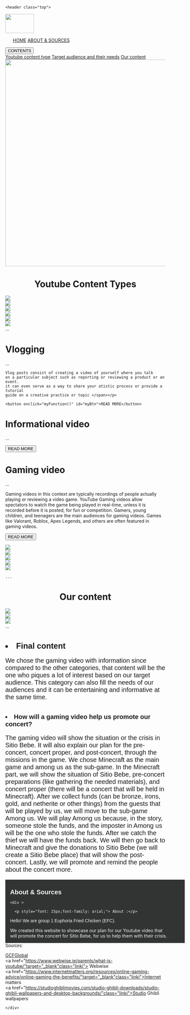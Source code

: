 <!DOCTYPE html>
<html lang="en">
<meta charset="UTF-8">
<title> Stoned faces IPBA</title>
<meta name="viewport" content="width=device-width,initial-scale=1">

<head>

  
<link
  rel="stylesheet"
  href="https://cdn.jsdelivr.net/npm/swiper@8/swiper-bundle.min.css"
/>

</head>
<style>

.dropbtn {
  background-color: #54ab58;
  color: white;
  padding: 16px;
  font-size: 16px;
  border: none;

  text-decoration: blink;
border-radius: 50px;
}



.dropdown {
  position: relative;
  display: inline-block;
}

.dropdown-content {
  display: none;
  position: absolute;
  background-color: #f1f1f1;
  min-width: 160px;
  box-shadow: 0px 8px 16px 0px rgba(0,0,0,0.2);
  z-index: 1;
  
}

.dropdown-content a {
  color: black;
  padding: 12px 16px;
  text-decoration: none;
  display: block;
    background-color :#d7ebfc ;
    co

}

.dropdown-content a:hover {background-color: #d4ddff;



}

.dropdown:hover .dropdown-content {display: block;}

.dropdown:hover .dropbtn {background-color: #46874a;}


li,a {

  font-size: 16px;
  text-decoration: none;
}

.top {


  display: flex;
  justify-content: space-between;
  align-items: center;
  
  padding-left: 75px;
  padding-right: 105px;
  position: fixed;
  top: 0;
  width: 88.8%;
  background-color: black;
  z-index: 9999;


}

.logo {


  cursor: pointer;
  margin-right: auto;
  width: 150px;
}

.navlinks {

  

}

.navlinks li {

  margin: 20px;
  display: inline-block;
  padding: 0px 5px;

}


.navlinks a { 

transition: all 0.4s ease 0s;
 color: white;
 margin: 20px;
  display: inline-block;
  padding: 0px 10px;


}


.navlinks li a:hover { 


color: deeppink;

} 
.navlinks li a:hover:after{

  content: "";
  position: absolute;
  background-color: whitesmoke;
  height: 3px;
  width: 100%;
  left: 0;
  bottom: -10px;

}

.intro1 {

padding-top: 95px;


}


.yct {

  background-color: #54ab58;
  color: white;
  padding: 20px;
 font-family: 'arial';


}

body{

background: black ;
background-size: cover;
background-repeat: no-repeat;

}

.container {

  width: 100%;
  height: 100vh;
  background-image: url(https://i.pinimg.com/originals/1c/e8/19/1ce819a2951c63dd7659734a80020f90.png);
  background-size: contain; 
  background : height ;
  align-items: center;
  justify-content: center;
  padding-top: 50px;
  padding-bottom: 0px;


  

}

.container2 {

  width: 100%;
  height: 100vh;
 background-image: url(https://i.pinimg.com/originals/1c/e8/19/1ce819a2951c63dd7659734a80020f90.png);
  background-size: contain; 
  background : height ;
  align-items: center;
  justify-content: center;
  padding-top: 50px;
  padding-bottom: 0px;
  

}

.container3 {

  width: 100%;
  height: 100vh;
  background-image: url(https://i.pinimg.com/originals/1c/e8/19/1ce819a2951c63dd7659734a80020f90.png);
  background-size: contain; 
  background : height ;
  align-items: center;
  justify-content: center;
  padding-top: 50px;
  padding-bottom: 0px;
  

}


.swiper {


  width: 77%;
  height: 80%;
   box-shadow: 0px 8px 16px 0px rgba(7,7,7,7.7);
  
  
}

.swiper-slide img {

  width: 100%;
}

 #more {display: none;}
 #more2 {display: none;}
 #more3 {display: none;}



 .categories{

  display: flex;
  background-image: url(https://i.ytimg.com/vi/DyARxglgEn8/maxresdefault.jpg);
  margin: 20px;

  align-content: center;
  justify-content: center;
  padding-bottom: 20px;
  padding-top: 20px;
  
  
  
 }

 .categories > div {
background-color:transparent;
align-items: center;
justify-content: center;
margin: 20px;
width: 100%;
border-radius: 5px;
box-shadow: 0px 8px 16px 0px rgba(6,6,6,6.6);
font-family: 'Dancing Script', cursive;
color: whitesmoke;
padding-left: 20px;
padding-bottom: 15px;
padding: 10px;
font-weight: bold;

 

 }

 
 }

 .cat1 , .cat2 , .cat3 {


text-align: center;
padding: 10px;

 }


#myBtn, #myBtn2 , #myBtn3 {


background-color:#63bf68 ;
border-radius: 20px;
padding: 15px;
border-width: 1px;
} 


#myBtn{

transition-duration: 0.4s;
cursor: pointer;

} 

#myBtn2 {

transition-duration: 0.4s;
cursor: pointer;

} 

#myBtn3 {

  transition-duration: 0.4s;
  cursor: pointer;

}

#myBtn:hover , #myBtn2:hover , #myBtn3:hover {

  background-color: #549e57;

}

.p1 {

  font-family: 'Open Sans', sans-serif;
}


 .hh {

  font-family: 'arial';
 }

 #third {

background-color: #c5e3c7;
color: black;
padding: 10px;
margin-top: 10px;
margin-left: 20px;
margin-right: 20px;
margin-bottom: 10px;

 }

 .thirdp {


font-family: 'Mulish', sans-serif;
font-size: 20px;
 }

 .thirdul {

font-family: 'Dancing Script', cursive;

 }

.oc {

   background-color: #54ab58;
  color: white;
 padding: 15px;
 font-family: 'arial';
}

.final {

  color: black;
  background-repeat: no-repeat;
  background-size: cover;
  padding: 30px;
  background-color: whitesmoke;



}

.aands{

  display: flex;
}


.linki{

  color: white;
  text-decoration: underline;
  font-family: arial;
}


</style>

<body>

  <!-- Navbar stays on top-->

    <header class="top">
    
<img class="logo" src="logo.png" height="60px" width="90px" >
<nav>
  
<ul class="navlinks">
  
  <a href="#first">HOME</a>
   <a href="#about">ABOUT & SOURCES</a>
 
</ul>



</nav>

<div class="dropdown">
  <button class="dropbtn">CONTENTS</button>
  <div class="dropdown-content">
    <a href="#second">Youtube content type</a>
    <a href="#third2">Target audience and their needs</a>
    <a href="#fourth">Our content</a>
    
  </div>

</div>
  </header>

<img class="intro1" id="first" src="hayst.gif" height="650px" width="1333px">



<div id="second" >

 
  
<h1 class="yct"  style="text-align: center;"> Youtube Content Types</h1>

</div>
 
<div class="container"  >

  

<!-- Slider main container -->
<div class="swiper">
  <!-- Additional required wrapper -->
  <div class="swiper-wrapper">
    <!-- Slides -->
    <div class="swiper-slide"><img src="youtube.gif"></div>
    <div class="swiper-slide"><img src="whatisyt.gif"></div>
    <div class="swiper-slide"><img src="threecat.gif"></div>
    <div class="swiper-slide"><img src="vlogging.gif"></div>
    <div class="swiper-slide"><img src="informational.gif"></div>
    <div class="swiper-slide"><img src="gaming.gif"></div>
    ...
  </div>

  <!-- If we need pagination -->
  <div class="swiper-pagination"></div>

  <!-- If we need navigation buttons -->
  <div class="swiper-button-prev"></div>
  <div class="swiper-button-next"></div>

  
</div></div>




  </div>
  







<div class="categories">

  <div class="cat1">
    
   <h1 class="hh">Vlogging</h1>

   <p class="p1">  <span id="dots">...</span> <span id="more">

    Vlog posts consist of creating a video of yourself where you talk
    on a particular subject such as reporting or reviewing a product or an event.
    it can even serve as a way to share your atistic process or provide a tutorial 
    guide on a creative practice or topic </span></p>

    <button onclick="myFunction()" id="myBtn">READ MORE</button>

  

</div>




<div class="cat2">
  
<h1 class="hh" >Informational video</h1>

<p class="p1"> <span id="dotss"> ... </span> <span id="more2">
  When creating an informational video, a different set of techniques are used than when writing a screenplay. In informational videos, we need to address a specific issue. The usage of visuals and the placement of shots are frequently specified in video scripts. Information is frequently delivered by a narrator via voiceover, on-camera narration, or both. Two columns—one for graphics and the other for audio—are used most frequently in informational video formats. Another approach makes use of a screenplay style that has been adjusted to add a column on the right just for voice-over narration. It's also important to write well because it affects how other people will comprehend the information given.</span></p>

<button onclick="button2()" id="myBtn2">READ MORE</button>


</div>

<div class="cat3">
  
<h1 class="hh" > Gaming video</h1>

<p class="p1"> <span id="dotsss"> ... </span> <span id="more3">

Gaming videos in this context are typically recordings of people actually playing or reviewing a video game. YouTube Gaming videos allow spectators to watch the game being played in real-time, unless it is recorded before it is posted, for fun or competition.  Gamers, young children, and teenagers are the main audiences for gaming videos. Games like Valorant, Roblox, Apex Legends, and others are often featured in gaming videos.</span></p>

<button onclick="button3()" id="myBtn3">READ MORE</button>



</div>
   
</div>

<div class="container2" id="third2">

  
<!-- Slider main container -->
<div class="swiper">
  <!-- Additional required wrapper -->
  <div class="swiper-wrapper">
    <!-- Slides -->
    <div class="swiper-slide"><img src="taatn.gif"></div>
    <div class="swiper-slide"><img src="ta.gif"></div>
    <div class="swiper-slide"><img src="fi.gif"></div>
    <div class="swiper-slide"><img src="fv.gif"></div>
    <div class="swiper-slide"><img src="fg.gif"></div>
    
    ...
  </div>

  <!-- If we need pagination -->
  <div class="swiper-pagination"></div>

  <!-- If we need navigation buttons -->
  <div class="swiper-button-prev"></div>
  <div class="swiper-button-next"></div>

  
</div></div>


<div id="fourth">

<h1 class="oc" id="fourth" style="text-align: center;"> Our content</h1>

</div>

<div class="container3" id="third2">

  
<!-- Slider main container -->
<div class="swiper">
  <!-- Additional required wrapper -->
  <div class="swiper-wrapper">
    <!-- Slides -->
    <div class="swiper-slide"><img src="cc.gif"></div>
    <div class="swiper-slide"><img src="gaming.gif"></div>
     <div class="swiper-slide"><img src="fg.gif"></div>
    ...
  </div>

  <!-- If we need pagination -->
  <div class="swiper-pagination"></div>

  <!-- If we need navigation buttons -->
  <div class="swiper-button-prev"></div>
  <div class="swiper-button-next"></div>

  
</div></div>


<div class="final">
  
  <h1 class="finalh">

  <li style="font-size: 25px; font-family: arial;">Final content</li>

</h1>

  <p style="font-size:20px;  font-family: arial;">We chose the gaming video with information since compared to the other categories, that content will be the one who piques a lot of interest based on our target audience. This category can also fill the needs of our audiences and it can be entertaining and informative at the same time. </p>
<h1>
  <li style="font-size: 20px; font-family: arial;">How will a gaming video help us promote our concert?</li></h1>

  <p style="font-size:20px; font-family: arial;"> The gaming video will show the situation or the crisis in Sitio Bebe. It will also explain our plan for the pre-concert, concert proper, and post-concert, through the missions in the game. We chose Minecraft as the main game and among us as the sub-game. In the Minecraft part, we will show the situation of Sitio Bebe, pre-concert preparations (like gathering the needed materials), and concert proper (there will be a concert that will be held in Minecraft). After we collect funds (can be bronze, irons, gold, and netherite or other things) from the guests that will be played by us, we will move to the sub-game Among us. We will play Among us because, in the story, someone stole the funds, and the imposter in Among us will be the one who stole the funds. After we catch the thief we will have the funds back. We will then go back to Minecraft and give the donations to Sitio Bebe (we will create a Sitio Bebe place) that will show the post-concert. Lastly, we will promote and remind the people about the concert more.

  </p>




</div>



  </div>


  <div class="aands" style="color:whitesmoke;float: left; width: 500px; padding-left: 15px; padding-right: 50px; background-color: #323333;">

<h1 id="about" style="font-size: 20px; font-family: arial; color: whitesmoke; background-color: #323333; padding-right: 50px;"> About & Sources</h1>

    <div >
      
      <p style="font: 15px;font-family: arial;"> About :</p>

 <p style="font-family: arial">Hello! We are group 1 Euphoria Fried Chicken (EFC). <br>

 We created this website to showcase our plan for our Youtube video that will promote the concert for Sitio Bebe, for us to help them with their crisis.</p></div>


    </div>

    <div style="color: whitesmoke;background-color: #323333;padding: 17px;" >
      
  
<p style="font: 20px;font-family: arial; ">Sources: </p>

<a href="https://edu.gcfglobal.org/en/youtube/what-is-youtube/1/" target="_blank" class="linki">GCFGlobal</a><br>
<a href="https://www.webwise.ie/parents/what-is-youtube/"target="_blank"class="linki"> Webwise</a><br>
<a href="https://www.internetmatters.org/resources/online-gaming-advice/online-gaming-the-benefits/"target="_blank"class="linki">Internet matters</a><br>
<a href="https://studioghiblimovies.com/studio-ghibli-downloads/studio-ghibli-wallpapers-and-desktop-backgrounds/"class="linki">Studio Ghibli wallpapers</a>




    </div>
    
  


  </div>

<script src="https://cdn.jsdelivr.net/npm/swiper@8/swiper-bundle.min.js"></script>


<script >

  <!-- Navbar stays on top-->
  
const swiper = new Swiper('.swiper', {
  
  loop: true,

  
  pagination: {
    el: '.swiper-pagination',
    clickable : true,

  },

 
  navigation: {
    nextEl: '.swiper-button-next',
    prevEl: '.swiper-button-prev',
  },

  // And if we need scrollbar
  scrollbar: {
    el: '.swiper-scrollbar',
  },
});

</script>


<script>
  
function myFunction() {
  var dots = document.getElementById("dots");
  var moreText = document.getElementById("more");
  var btnText = document.getElementById("myBtn");

  if (dots.style.display === "none") {
    dots.style.display = "inline";
    btnText.innerHTML = "Read more";
    moreText.style.display = "none";
  } else {
    dots.style.display = "none";
    btnText.innerHTML = "READ LESS";
    moreText.style.display = "inline";
  }
}

</script>

<script >
  
function button2() {

var dots = document.getElementById("dotss");
var moreText = document.getElementById("more2");
var btnText = document.getElementById("myBtn2");

 if (dots.style.display === "none") {
    dots.style.display = "inline";
    btnText.innerHTML = "Read more";
    moreText.style.display = "none";
  } else {
    dots.style.display = "none";
    btnText.innerHTML = "READ LESS";
    moreText.style.display = "inline";
  }
}


</script>


<script >
  
function button3() {

var dots = document.getElementById("dotsss");
var moreText = document.getElementById("more3");
var btnText = document.getElementById("myBtn3");

 if (dots.style.display === "none") {
    dots.style.display = "inline";
    btnText.innerHTML = "Read more";
    moreText.style.display = "none";
  } else {
    dots.style.display = "none";
    btnText.innerHTML = "READ LESS";
    moreText.style.display = "inline";
  }
}


</script>




</body>
</html>

